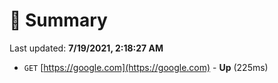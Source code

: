 # 📖 Summary
Last updated: **7/19/2021, 2:18:27 AM**

- `GET` [https://google.com](https://google.com) - **Up** (225ms)
